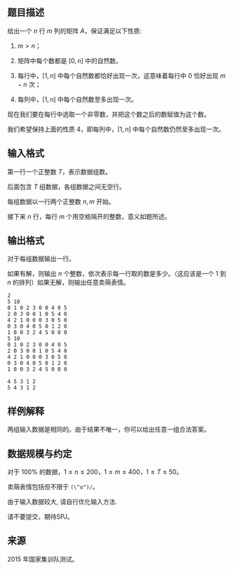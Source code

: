 ## 题目描述

给出一个 $n$ 行 $m$ 列的矩阵 $A$，保证满足以下性质:

1. $m>n$；

2. 矩阵中每个数都是 $[0,n]$ 中的自然数。

3. 每行中，$[1,n]$ 中每个自然数都恰好出现一次，这意味着每行中 $0$ 恰好出现 $m-n$ 次；

4. 每列中，$[1,n]$ 中每个自然数至多出现一次。

现在我们要在每行中选取一个非零数，并把这个数之后的数赋值为这个数。

我们希望保持上面的性质 $4$，即每列中，$[1,n]$ 中每个自然数仍然至多出现一次。

## 输入格式

第一行一个正整数 $T$，表示数据组数。

后面包含 $T$ 组数据，各组数据之间无空行。

每组数据以一行两个正整数 $n,m$ 开始。

接下来 $n$ 行，每行 $m$ 个用空格隔开的整数，意义如题所述。

## 输出格式

对于每组数据输出一行。

如果有解，则输出 $n$ 个整数，依次表示每一行取的数是多少。（这应该是一个 $1$ 到 $n$ 的排列）如果无解，则输出任意卖萌表情。

```input1
2
5 10
0 1 0 2 3 0 0 4 0 5
2 0 3 0 0 1 0 5 4 0
4 2 1 0 0 0 3 0 5 0
0 3 0 4 0 5 0 1 2 0
1 0 0 3 2 4 5 0 0 0
5 10
0 1 0 2 3 0 0 4 0 5
2 0 3 0 0 1 0 5 4 0
4 2 1 0 0 0 3 0 5 0
0 3 0 4 0 5 0 1 2 0
1 0 0 3 2 4 5 0 0 0
```

```output1
4 5 3 1 2
5 4 3 1 2
```

## 样例解释

两组输入数据是相同的。由于结果不唯一，你可以给出任意一组合法答案。

## 数据规模与约定

对于 $100\%$ 的数据，$1\leq n\leq 200$，$1\leq m\leq 400$，$1\leq T\leq 50$。

卖萌表情包括但不限于 `(\^o^)/`。

由于输入数据较大, 请自行优化输入方法.

请不要提交，期待SPJ。

## 来源

$2015$ 年国家集训队测试。

